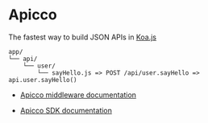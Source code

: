 # Apicco

The fastest way to build JSON APIs in [Koa.js](https://koajs.com/)

```
app/
└── api/
    └── user/
        └── sayHello.js => POST /api/user.sayHello => api.user.sayHello()
```

- [Apicco middleware documentation](lib/README.md)

- [Apicco SDK documentation](sdk/README.md)
